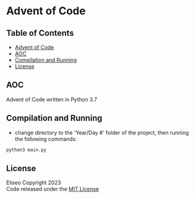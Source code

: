 # Advent of Code

## Table of Contents
- [Advent of Code](#advent-of-code)
- [AOC](#aoc)
- [Compilation and Running](#compilation-and-running)
- [License](#license)

## AOC
Advent of Code written in Python 3.7

## Compilation and Running
* change directory to the 'Year/Day #' folder of the project, then running the following commands:

```sh
python3 main.py
```

## License
Eliseo Copyright 2023
<br>
Code released under the [MIT License](LICENSE)
